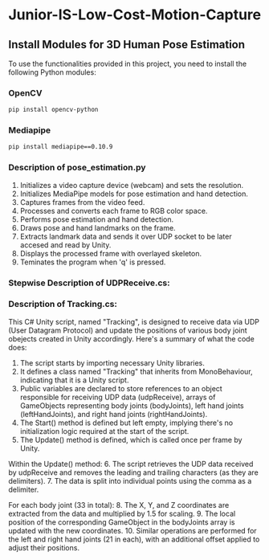 # Junior-IS-Low-Cost-Motion-Capture

## Install Modules for 3D Human Pose Estimation

To use the functionalities provided in this project, you need to install the following Python modules:

### OpenCV
```bash
pip install opencv-python
```

### Mediapipe
```bash
pip install mediapipe==0.10.9
```
### Description of pose_estimation.py
1. Initializes a video capture device (webcam) and sets the resolution.
2. Initializes MediaPipe models for pose estimation and hand detection.
3. Captures frames from the video feed.
4. Processes and converts each frame to RGB color space.
5. Performs pose estimation and hand detection.
6. Draws pose and hand landmarks on the frame.
7. Extracts landmark data and sends it over UDP socket to be later accesed and read by Unity.
8. Displays the processed frame with overlayed skeleton.
9. Teminates the program when 'q' is pressed.

### Stepwise Description of UDPReceive.cs:


### Description of Tracking.cs:
This C# Unity script, named "Tracking", is designed to receive data via UDP (User Datagram Protocol) and update the positions of various body joint obejects created in Unity accordingly. Here's a summary of what the code does:

1. The script starts by importing necessary Unity libraries.
2. It defines a class named "Tracking" that inherits from MonoBehaviour, indicating that it is a Unity script.
3. Public variables are declared to store references to an object responsible for receiving UDP data (udpReceive), arrays of GameObjects representing body joints (bodyJoints), left hand joints (leftHandJoints), and right hand joints (rightHandJoints).
4. The Start() method is defined but left empty, implying there's no initialization logic required at the start of the script.
5. The Update() method is defined, which is called once per frame by Unity.

Within the Update() method:
6. The script retrieves the UDP data received by udpReceive and removes the leading and trailing characters (as they are delimiters).
7. The data is split into individual points using the comma as a delimiter.

For each body joint (33 in total):
8. The X, Y, and Z coordinates are extracted from the data and multiplied by 1.5 for scaling.
9. The local position of the corresponding GameObject in the bodyJoints array is updated with the new coordinates.
10. Similar operations are performed for the left and right hand joints (21 in each), with an additional offset applied to adjust their positions.
